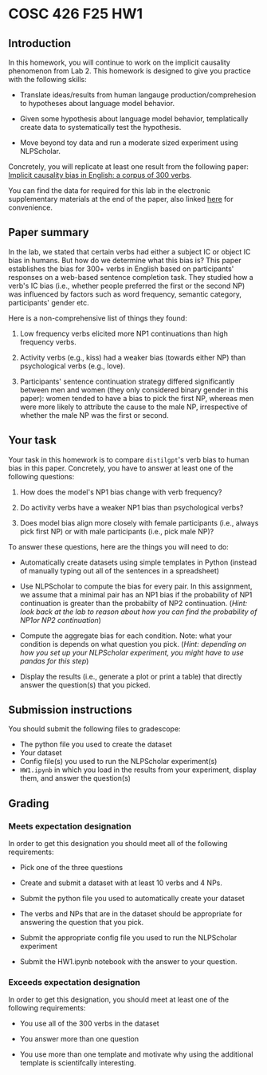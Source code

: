 # COSC 426 F25 HW1

## Introduction

In this homework, you will continue to work on the implicit causality phenomenon from Lab 2. This homework is designed to give you practice with the following skills: 

* Translate ideas/results from human langauge production/comprehesion to hypotheses about language model behavior.  

* Given some hypothesis about language model behavior, templatically create data to systematically test the hypothesis.

* Move beyond toy data and run a moderate sized experiment using NLPScholar.

Concretely, you will replicate at least one result from the following paper: [Implicit causality bias in English: a corpus of 300 verbs](https://link.springer.com/article/10.3758/s13428-010-0023-2). 

You can find the data for required for this lab in the electronic supplementary materials at the end of the paper, also linked [here](https://static-content.springer.com/esm/art%3A10.3758%2Fs13428-010-0023-2/MediaObjects/13428_2010_23_MOESM1_ESM.xlsx) for convenience. 

## Paper summary

In the lab, we stated that certain verbs had either a subject IC or object IC bias in humans. But how do we determine what this bias is? This paper establishes the bias for 300+ verbs in English based on participants' responses on a web-based sentence completion task. They studied how a verb's IC bias (i.e., whether people preferred the first or the second NP) was influenced by factors such as word frequency, semantic category, participants' gender etc. 

Here is a non-comprehensive list of things they found: 

1. Low frequency verbs elicited more NP1 continuations than high frequency verbs.

2. Activity verbs (e.g., kiss) had a weaker bias (towards either NP) than psychological verbs (e.g., love). 

3. Participants' sentence continuation strategy differed significantly between men and women (they only considered binary gender in this paper): women tended to have a bias to pick the first NP, whereas men were more likely to attribute the cause to the male NP, irrespective of whether the male NP was the first or second. 


## Your task 

Your task in this homework is to compare `distilgpt`'s verb bias to human bias in this paper. Concretely, you have to answer at least one of the following questions:

1. How does the model's NP1 bias change with verb frequency? 

2. Do activity verbs have a weaker NP1 bias than psychological verbs?

3. Does model bias align more closely with female participants (i.e., always pick first NP) or with male participants (i.e., pick male NP)?

To answer these questions, here are the things you will need to do: 

* Automatically create datasets using simple templates in Python (instead of manually typing out all of the sentences in a spreadsheet)

* Use NLPScholar to compute the bias for every pair. In this assignment, we assume that a minimal pair has an NP1 bias if the probability of NP1 continuation is greater than the probabilty of NP2 continuation. (*Hint: look back at the lab to reason about how you can find the probability of NP1or NP2 continuation*)

* Compute the aggregate bias for each condition. Note: what your condition is depends on what question you pick. (*Hint: depending on how you set up your NLPScholar experiment, you might have to use pandas for this step*) 

* Display the results (i.e., generate a plot or print a table) that directly answer the question(s) that you picked. 


## Submission instructions

You should submit the following files to gradescope: 

* The python file you used to create the dataset
* Your dataset
* Config file(s) you used to run the NLPScholar experiment(s)
* `HW1.ipynb` in which you load in the results from your experiment, display them, and answer the question(s)

## Grading

### Meets expectation designation

In order to get this designation you should meet all of the following requirements:

* Pick one of the three questions 

* Create and submit a dataset with at least 10 verbs and 4 NPs. 

* Submit the python file you used to automatically create your dataset 

* The verbs and NPs that are in the dataset should be appropriate for answering the question that you pick. 

* Submit the appropriate config file you used to run the NLPScholar experiment

* Submit the HW1.ipynb notebook with the answer to your question. 

### Exceeds expectation designation

In order to get this designation, you should meet at least one of the following requirements: 

* You use all of the 300 verbs in the dataset

* You answer more than one question

* You use more than one template and motivate why using the additional template is scientifcally interesting. 


